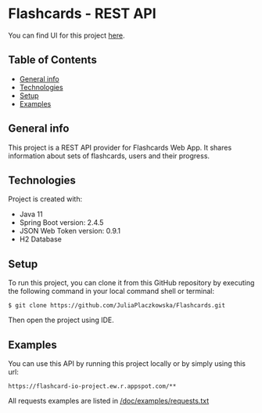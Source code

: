 # Flashcards - REST API
You can find UI for this project [here][Flashcards-UI].

## Table of Contents

* [General info](#general-info)
* [Technologies](#general-info)
* [Setup](#setup)
* [Examples](#examples)

## General info
This project is a REST API provider for Flashcards Web App. It shares information about sets of flashcards, users and their progress.

## Technologies
Project is created with:
* Java 11
* Spring Boot version: 2.4.5
* JSON Web Token version: 0.9.1
* H2 Database

## Setup
To run this project, you can clone it from this GitHub repository by executing the following command in your local command shell or terminal:

```
$ git clone https://github.com/JuliaPlaczkowska/Flashcards.git
```
Then open the project using IDE.

## Examples
You can use this API by running this project locally or by simply using this url: 
```
https://flashcard-io-project.ew.r.appspot.com/**
```

All requests examples are listed in [/doc/examples/requests.txt][requests]

[Flashcards-UI]: <https://github.com/JuliaPlaczkowska/Flashcards_UI>
[requests]: <https://github.com/JuliaPlaczkowska/Flashcards/blob/master/doc/examples/requests.txt>